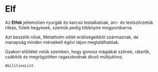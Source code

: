 # Elf

Az **Elfek** jellemzően nyurgák és karcsú testalkatúak, arc- és testszőrzetük ritkás, füleik hegyesek, szemük pedig többnyire mogyoróbarna.

Azt beszélik róluk, Metatholm sötét erdőségeikből származnak, de manapság minden mérsékelt égövi tájon megtalálhatóak.

Gyakori előítélet velük szemben, hogy gonosz mágiákat szőnek, rátartik, csábítók és megrögzötten ragaszkodnak dicső múltjukhoz.

`AbilitiesList`